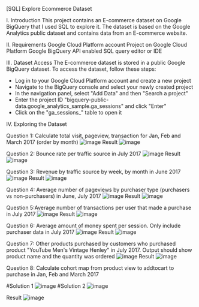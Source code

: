 [SQL] Explore Ecommerce Dataset

I. Introduction
This project contains an E-commerce dataset on Google BigQuery that I used SQL to explore it. The dataset is based on the Google Analytics public dataset and contains data from an E-commerce website.

II. Requirements
Google Cloud Platform account
Project on Google Cloud Platform
Google BigQuery API enabled
SQL query editor or IDE

III. Dataset Access
The E-commerce dataset is stored in a public Google BigQuery dataset. To access the dataset, follow these steps:

- Log in to your Google Cloud Platform account and create a new project
- Navigate to the BigQuery console and select your newly created project
- In the navigation panel, select "Add Data" and then "Search a project"
- Enter the project ID "bigquery-public-data.google_analytics_sample.ga_sessions" and click "Enter"
- Click on the "ga_sessions_" table to open it

IV. Exploring the Dataset

Question 1: Calculate total visit, pageview, transaction for Jan, Feb and March 2017 (order by month)
![image](https://github.com/heilongtian/Explore-Ecommerce-Dataset/assets/126595334/d37484ab-fedf-4ed5-bbcb-44167507663c)
Result
![image](https://github.com/heilongtian/Explore-Ecommerce-Dataset/assets/126595334/bc0553f5-5004-4999-bb34-8e607ae9aa1e)

Question 2: Bounce rate per traffic source in July 2017
![image](https://github.com/heilongtian/Explore-Ecommerce-Dataset/assets/126595334/378b20dd-1a27-44f9-b3d6-2baaf885147f)
Result
![image](https://github.com/heilongtian/Explore-Ecommerce-Dataset/assets/126595334/ecd8194c-fd37-4aa5-9b08-fed8efcda876)

Question 3: Revenue by traffic source by week, by month in June 2017
![image](https://github.com/heilongtian/Explore-Ecommerce-Dataset/assets/126595334/4c3216cf-be84-4406-84d2-b5a6d06f091d)
Result
![image](https://github.com/heilongtian/Explore-Ecommerce-Dataset/assets/126595334/efcf1ce0-9141-4eed-b86a-b59bb3159545)

Question 4: Average number of pageviews by purchaser type (purchasers vs non-purchasers) in June, July 2017
![image](https://github.com/heilongtian/Explore-Ecommerce-Dataset/assets/126595334/3f3a1d23-ce44-4ae8-9f66-4af799fd77fe)
Result
![image](https://github.com/heilongtian/Explore-Ecommerce-Dataset/assets/126595334/624e6af4-bc7b-49c4-9b4c-5fa0c0b1dff8)

Question 5:Average number of transactions per user that made a purchase in July 2017
![image](https://github.com/heilongtian/Explore-Ecommerce-Dataset/assets/126595334/80acd1cd-f59c-46e9-8eff-3819c7d03998)
Result
![image](https://github.com/heilongtian/Explore-Ecommerce-Dataset/assets/126595334/e225d373-e2c2-4cf2-b464-76ac3f9adfd5)

Question 6: Average amount of money spent per session. Only include purchaser data in July 2017
![image](https://github.com/heilongtian/Explore-Ecommerce-Dataset/assets/126595334/142df038-8e75-4d9e-9e20-226639dff468)
Result
![image](https://github.com/heilongtian/Explore-Ecommerce-Dataset/assets/126595334/d71d68ac-f8e1-4fa7-9f08-e498b16599d4)

Question 7: Other products purchased by customers who purchased product "YouTube Men's Vintage Henley" in July 2017. Output should show product name and the quantity was ordered
![image](https://github.com/heilongtian/Explore-Ecommerce-Dataset/assets/126595334/5be181ac-c258-49e4-9959-d81673f18271)
Result
![image](https://github.com/heilongtian/Explore-Ecommerce-Dataset/assets/126595334/bf533b4a-3eeb-4d12-8c4b-14456bf89fc6)

Question 8: Calculate cohort map from product view to addtocart to purchase in Jan, Feb and March 2017

#Solution 1
![image](https://github.com/heilongtian/Explore-Ecommerce-Dataset/assets/126595334/07eab243-ab04-4109-836e-c19c053e7a0e)
#Solution 2
![image](https://github.com/heilongtian/Explore-Ecommerce-Dataset/assets/126595334/057ba413-1d10-4f1e-845e-e2334bedec6b)

Result
![image](https://github.com/heilongtian/Explore-Ecommerce-Dataset/assets/126595334/033e1ff3-42cd-4cc6-b69f-ed0c2edff45b)

